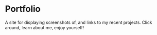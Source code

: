 # Portfolio

A site for displaying screenshots of, and links to my recent projects. Click around, learn about me, enjoy yourself!
